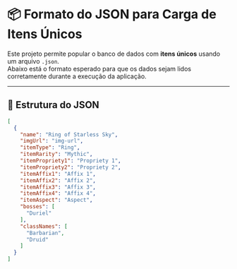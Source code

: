 # 📦 Formato do JSON para Carga de Itens Únicos

Este projeto permite popular o banco de dados com **itens únicos** usando um arquivo `.json`.  
Abaixo está o formato esperado para que os dados sejam lidos corretamente durante a execução da aplicação.

---

## 📁 Estrutura do JSON

```json
[
  {
    "name": "Ring of Starless Sky",
    "imgUrl": "img-url",
    "itemType": "Ring",
    "itemRarity": "Mythic",
    "itemPropriety1": "Propriety 1",
    "itemPropriety2": "Propriety 2",
    "itemAffix1": "Affix 1",
    "itemAffix2": "Affix 2",
    "itemAffix3": "Affix 3",
    "itemAffix4": "Affix 4",
    "itemAspect": "Aspect",
    "bosses": [
      "Duriel"
    ],
    "classNames": [
      "Barbarian",
      "Druid"
    ]
  }
]
